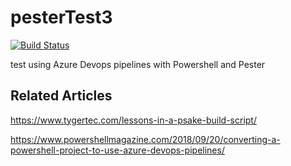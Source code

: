 # pesterTest3

[![Build Status](https://dev.azure.com/jimkidd2048/jimkidd2048/_apis/build/status/jimkidd2048.pesterTest3?branchName=master)](https://dev.azure.com/jimkidd2048/jimkidd2048/_build/latest?definitionId=2&branchName=master)

test using Azure Devops pipelines with Powershell and Pester


## Related Articles

<https://www.tygertec.com/lessons-in-a-psake-build-script/>

<https://www.powershellmagazine.com/2018/09/20/converting-a-powershell-project-to-use-azure-devops-pipelines/>
